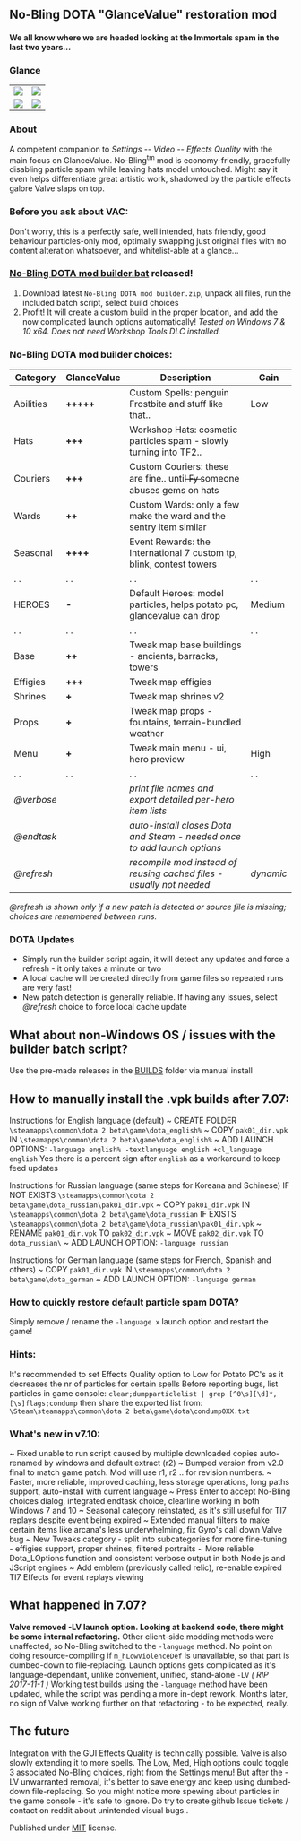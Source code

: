 ## No-Bling DOTA "GlanceValue" restoration mod
#### We all know where we are headed looking at the Immortals spam in the last two years...

### Glance
<table>
	<tr>
		<td><img src="http://i.imgur.com/QhB7BkT.jpg"></td>
		<td><img src="http://i.imgur.com/hr0lFC4.jpg"></td>
	</tr>
	<tr>
		<td><img src="http://i.imgur.com/kUIQ7Jh.png"></td>
		<td><img src="http://i.imgur.com/JShyXKs.png"></td>
	</tr>
</table>

### About
A competent companion to *Settings -- Video -- Effects Quality* with the main focus on GlanceValue.
No-Bling<sup>tm</sup> mod is economy-friendly, gracefully disabling particle spam while leaving hats model untouched.
Might say it even helps differentiate great artistic work, shadowed by the particle effects galore Valve slaps on top.

### Before you ask about VAC:
Don't worry, this is a perfectly safe, well intended, hats friendly, good behaviour particles-only mod,
optimally swapping just original files with no content alteration whatsoever, and whitelist-able at a glance...

### [No-Bling DOTA mod builder.bat](https://github.com/No-Bling/DOTA/blob/master/No-Bling%20DOTA%20mod%20builder.zip) released!
1. Download latest `No-Bling DOTA mod builder.zip`, unpack all files, run the included batch script, select build choices
2. Profit! It will create a custom build in the proper location, and add the now complicated launch options automatically!
*Tested on Windows 7 & 10 x64. Does not need Workshop Tools DLC installed.*

### No-Bling DOTA mod builder choices:
Category       | GlanceValue | Description                                                              | Gain
-------------- | ----------- | ------------------------------------------------------------------------ | ----------
Abilities      | **+++++**   | Custom Spells: penguin Frostbite and stuff like that..                   |  Low
Hats           | **+++**     | Workshop Hats: cosmetic particles spam - slowly turning into TF2..       |
Couriers       | **+++**     | Custom Couriers: these are fine.. until  ̶F̶y̶ someone abuses gems on hats   |
Wards          | **++**      | Custom Wards: only a few make the ward and the sentry item similar       |
Seasonal       | **++++**    | Event Rewards: the International 7 custom tp, blink, contest towers      |
.            . | .         . | .                                                                      . | .       .
HEROES         | **-**       | Default Heroes: model particles, helps potato pc, glancevalue can drop   |  Medium
.            . | .         . | .                                                                      . | .       .
Base           | **++**      | Tweak map base buildings - ancients, barracks, towers                    |
Effigies       | **+++**     | Tweak map effigies                                                       |
Shrines        | **+**       | Tweak map shrines v2                                                     |
Props          | **+**       | Tweak map props - fountains, terrain-bundled weather                     |
Menu           | **+**       | Tweak main menu - ui, hero preview                                       |  High
.            . | .         . | .                                                                      . | .       .
*@verbose*     |             | *print file names and export detailed per-hero item lists*               |
*@endtask*     |             | *auto-install closes Dota and Steam - needed once to add launch options* |
*@refresh*     |             | *recompile mod instead of reusing cached files - usually not needed*     | *dynamic*

*@refresh is shown only if a new patch is detected or source file is missing; choices are remembered between runs.*

### DOTA Updates
- Simply run the builder script again, it will detect any updates and force a refresh - it only takes a minute or two
- A local cache will be created directly from game files so repeated runs are very fast!
- New patch detection is generally reliable. If having any issues, select *@refresh* choice to force local cache update

## What about non-Windows OS / issues with the builder batch script?
Use the pre-made releases in the [BUILDS](https://github.com/No-Bling/DOTA/tree/master/BUILDS) folder via manual install

## How to manually install the .vpk builds after 7.07:
   Instructions for English language (default)
   ~ CREATE FOLDER `\steamapps\common\dota 2 beta\game\dota_english%`
   ~ COPY `pak01_dir.vpk` IN `\steamapps\common\dota 2 beta\game\dota_english%`
   ~ ADD LAUNCH OPTIONS: `-language english% -textlanguage english +cl_language english`
   Yes there is a percent sign after `english` as a workaround to keep feed updates

   Instructions for Russian language (same steps for Koreana and Schinese)
   IF NOT EXISTS `\steamapps\common\dota 2 beta\game\dota_russian\pak01_dir.vpk`
   ~ COPY `pak01_dir.vpk` IN `\steamapps\common\dota 2 beta\game\dota_russian`
   IF EXISTS `\steamapps\common\dota 2 beta\game\dota_russian\pak01_dir.vpk`
   ~ RENAME `pak01_dir.vpk` TO `pak02_dir.vpk`
   ~ MOVE `pak02_dir.vpk` TO `dota_russian\`
   ~ ADD LAUNCH OPTION: `-language russian`

   Instructions for German language (same steps for French, Spanish and others)
   ~ COPY `pak01_dir.vpk` IN `\steamapps\common\dota 2 beta\game\dota_german`
   ~ ADD LAUNCH OPTION: `-language german`

### How to quickly restore default particle spam DOTA?
Simply remove / rename the `-language x` launch option and restart the game!

### Hints:
It's recommended to set Effects Quality option to Low for Potato PC's as it decreases the nr of particles for certain spells
Before reporting bugs, list particles in game console: `clear;dumpparticlelist | grep [^0\s][\d]*,[\s]flags;condump`
then share the exported list from: `\Steam\steamapps\common\dota 2 beta\game\dota\condump0XX.txt`

### What's new in v7.10:
~ Fixed unable to run script caused by multiple downloaded copies auto-renamed by windows and default extract (r2)
~ Bumped version from v2.0 final to match game patch. Mod will use r1, r2 .. for revision numbers.
~ Faster, more reliable, improved caching, less storage operations, long paths support, auto-install with current language
~ Press Enter to accept No-Bling choices dialog, integrated endtask choice, clearline working in both Windows 7 and 10
~ Seasonal category reinstated, as it's still useful for TI7 replays despite event being expired
~ Extended manual filters to make certain items like arcana's less underwhelming, fix Gyro's call down Valve bug
~ New Tweaks category - split into subcategories for more fine-tuning - effigies support, proper shrines, filtered portraits
~ More reliable Dota_LOptions function and consistent verbose output in both Node.js and JScript engines
~ Add emblem (previously called relic), re-enable expired TI7 Effects for event replays viewing

## What happened in 7.07?
__Valve removed -LV launch option. Looking at backend code, there might be some internal refactoring.__
Other client-side modding methods were unaffected, so No-Bling switched to the `-language` method.
No point on doing resource-compiling if `m_hLowViolenceDef` is unavailable, so that part is dumbed-down to file-replacing.
Launch options gets complicated as it's language-dependant, unlike convenient, unified, stand-alone `-LV` _( RIP 2017-11-1 )_
Working test builds using the `-language` method have been updated, while the script was pending a more in-dept rework.
Months later, no sign of Valve working further on that refactoring - to be expected, really.

## The future
Integration with the GUI Effects Quality is technically possible. Valve is also slowly extending it to more spells.
The Low, Med, High options could toggle 3 associated No-Bling choices, right from the Settings menu!
But after the -LV unwarranted removal, it's better to save energy and keep using dumbed-down file-replacing.
So you might notice more spewing about particles in the game console - it's safe to ignore.
Do try to create github Issue tickets / contact on reddit about unintended visual bugs..

Published under [MIT](LICENSE) license.

